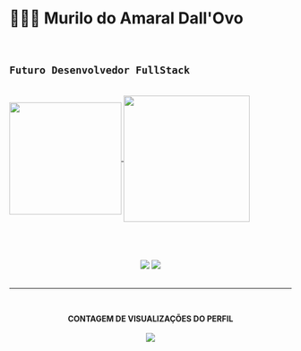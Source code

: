 # 👩🏻‍💻 Murilo do Amaral Dall'Ovo

<br>

## `Futuro Desenvolvedor FullStack`

<br>
<a href="https://github.com/dmurilo/github-readme-stats">
  <img height=200 align="center" src="https://github-readme-stats.vercel.app/api?username=dmurilo&theme=tokyonight" />
</a>
<a href="https://github.com/dmurilo/convoychat">
  <img height=225 align="center" src="https://github-readme-stats.vercel.app/api/top-langs?username=dmurilo&layout=donut&langs_count=8&card_width=300&theme=tokyonight" />
</a>

<br>
<br>
<br>
<br>
<br>

<div align="center"> 
  <a href = "mailto:murilodallovo@gmail.com"><img src="https://img.shields.io/badge/-Gmail-%23333?style=for-the-badge&logo=gmail&logoColor=white" target="_blank"></a>
  <a href=www.linkedin.com/in/murilo-do-amaral-dall-ovo-160588357 target="_blank">
    <img src="https://img.shields.io/badge/-LinkedIn-%230077B5?style=for-the-badge&logo=linkedin&logoColor=white" target="_blank">
  </a>
</div>
<br>

---

<br>
<p align="center">
  <strong>CONTAGEM DE VISUALIZAÇÕES DO PERFIL</strong>
  <br>
  <br>
  <img 
        align="center" 
        src="https://profile-counter.glitch.me/{dmurilo}/count.svg" 
    />
</p> 
